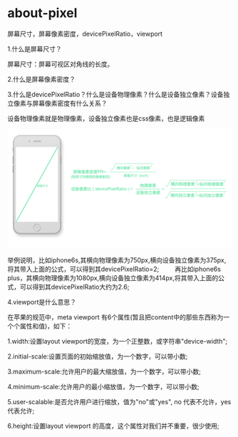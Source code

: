 # about-pixel
屏幕尺寸，屏幕像素密度，devicePixelRatio，viewport

1.什么是屏幕尺寸？

屏幕尺寸：屏幕可视区对角线的长度。

2.什么是屏幕像素密度？

3.什么是devicePixelRatio？什么是设备物理像素？什么是设备独立像素？设备独立像素与屏幕像素密度有什么关系？

设备物理像素就是物理像素，设备独立像素也是css像素，也是逻辑像素

![Alt text](https://github.com/hzmaer/about-pixel/blob/master/images/%E5%B1%8F%E5%B9%95%EF%BC%8C%E5%83%8F%E7%B4%A0%E5%AF%86%E5%BA%A6%EF%BC%8C%E8%AE%BE%E5%A4%87%E5%83%8F%E7%B4%A0%E6%AF%94.jpg)

举例说明，比如iphone6s,其横向物理像素为750px,横向设备独立像素为375px,将其带入上面的公式，可以得到其devicePixelRatio=2;
         再比如iphone6s plus，其横向物理像素为1080px,横向设备独立像素为414px,将其带入上面的公式，可以得到其devicePixelRatio大约为2.6;
         
4.viewport是什么意思？

<meta name="viewport" content="width=device-width,initial-scale=1.0  maximum-scale=1.0 user-scalable=0">

在苹果的规范中，meta viewport 有6个属性(暂且把content中的那些东西称为一个个属性和值)，如下：

1.width:设置layout viewport的宽度，为一个正整数，或字符串"device-width";

2.initial-scale:设置页面的初始缩放值，为一个数字，可以带小数;

3.maximum-scale:允许用户的最大缩放值，为一个数字，可以带小数;

4.minimum-scale:允许用户的最小缩放值，为一个数字，可以带小数;

5.user-scalable:是否允许用户进行缩放，值为"no"或"yes", no 代表不允许，yes代表允许;

6.height:设置layout viewport  的高度，这个属性对我们并不重要，很少使用;




